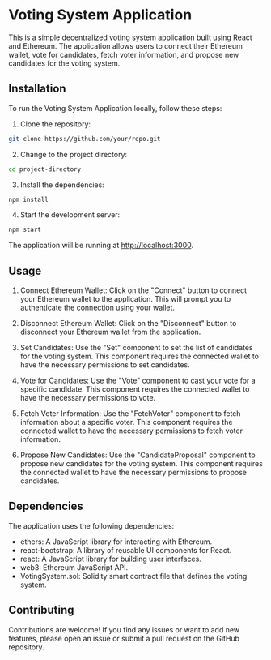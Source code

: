 # Voting System Application

This is a simple decentralized voting system application built using React and Ethereum. The application allows users to connect their Ethereum wallet, vote for candidates, fetch voter information, and propose new candidates for the voting system.

## Installation

To run the Voting System Application locally, follow these steps:

1. Clone the repository:

```bash
git clone https://github.com/your/repo.git
```

2. Change to the project directory:

```bash
cd project-directory
```

3. Install the dependencies:

```bash
npm install
```

4. Start the development server:

```bash
npm start
```

The application will be running at [http://localhost:3000](http://localhost:3000).

## Usage

1. Connect Ethereum Wallet: Click on the "Connect" button to connect your Ethereum wallet to the application. This will prompt you to authenticate the connection using your wallet.

2. Disconnect Ethereum Wallet: Click on the "Disconnect" button to disconnect your Ethereum wallet from the application.

3. Set Candidates: Use the "Set" component to set the list of candidates for the voting system. This component requires the connected wallet to have the necessary permissions to set candidates.

4. Vote for Candidates: Use the "Vote" component to cast your vote for a specific candidate. This component requires the connected wallet to have the necessary permissions to vote.

5. Fetch Voter Information: Use the "FetchVoter" component to fetch information about a specific voter. This component requires the connected wallet to have the necessary permissions to fetch voter information.

6. Propose New Candidates: Use the "CandidateProposal" component to propose new candidates for the voting system. This component requires the connected wallet to have the necessary permissions to propose candidates.

## Dependencies

The application uses the following dependencies:

- ethers: A JavaScript library for interacting with Ethereum.
- react-bootstrap: A library of reusable UI components for React.
- react: A JavaScript library for building user interfaces.
- web3: Ethereum JavaScript API.
- VotingSystem.sol: Solidity smart contract file that defines the voting system.

## Contributing

Contributions are welcome! If you find any issues or want to add new features, please open an issue or submit a pull request on the GitHub repository.
